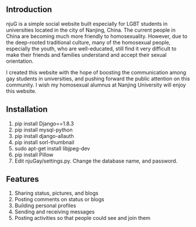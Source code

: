 ## Introduction
njuG is a simple social website built especially for LGBT students in universities located in the city of Nanjing, China. The current people in China are becoming much more friendly to homosexuality. However, due to the deep-rooted traditional culture, many of the homosexual people, especially the youth, who are well-educated, still find it very difficult to make their friends and families understand and accept their sexual orientation. 

I created this website with the hope of boosting the communication among gay students in universities, and pushing forward the public attention on this community. I wish my homosexual alumnus at Nanjing University will enjoy this website.

## Installation
1. pip install Django==1.8.3
2. pip install mysql-python
3. pip install django-allauth
4. pip install sorl-thumbnail
5. sudo apt-get install libjpeg-dev
6. pip install Pillow
7. Edit njuGay/settings.py. Change the database name, and password.

## Features
1. Sharing status, pictures, and blogs
2. Posting comments on status or blogs
2. Building personal profiles
3. Sending and receiving messages
4. Posting activities so that people could see and join them
